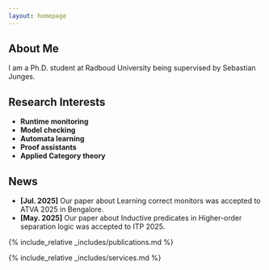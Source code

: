 ```yaml
---
layout: homepage
---
```


## About Me

I am a Ph.D. student at Radboud University being supervised by Sebastian Junges.

## Research Interests

- **Runtime monitoring**
- **Model checking**
- **Automata learning**
- **Proof assistants**
- **Applied Category theory**

## News

- **[Jul. 2025]** Our paper about Learning correct monitors was accepted to ATVA 2025 in Bengalore.
- **[May. 2025]** Our paper about Inductive predicates in Higher-order separation logic was accepted to ITP 2025.

{% include_relative _includes/publications.md %}

{% include_relative _includes/services.md %}
